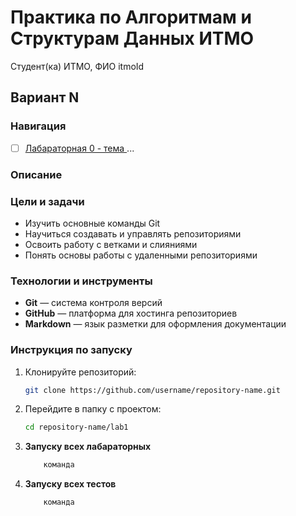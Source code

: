 # Практика по Алгоритмам и Cтруктурам Данных ИТМО 

Студент(ка) ИТМО,  ФИО  itmoId  
## Вариант N

### Навигация

- [ ] [Лабараторная 0 - тема ](lab.md)
...

### Описание 

### Цели и задачи

- Изучить основные команды Git
- Научиться создавать и управлять репозиториями
- Освоить работу с ветками и слияниями
- Понять основы работы с удаленными репозиториями

### Технологии и инструменты

- **Git** — система контроля версий
- **GitHub** — платформа для хостинга репозиториев
- **Markdown** — язык разметки для оформления документации

### Инструкция по запуску

1. Клонируйте репозиторий:
   ```bash
   git clone https://github.com/username/repository-name.git
   ```
2. Перейдите в папку с проектом:
   ```bash
   cd repository-name/lab1
   ```
3. **Запуску всех лабараторных**
    ```bash
        команда

4. **Запуску всех тестов**
    ```bash
        команда


